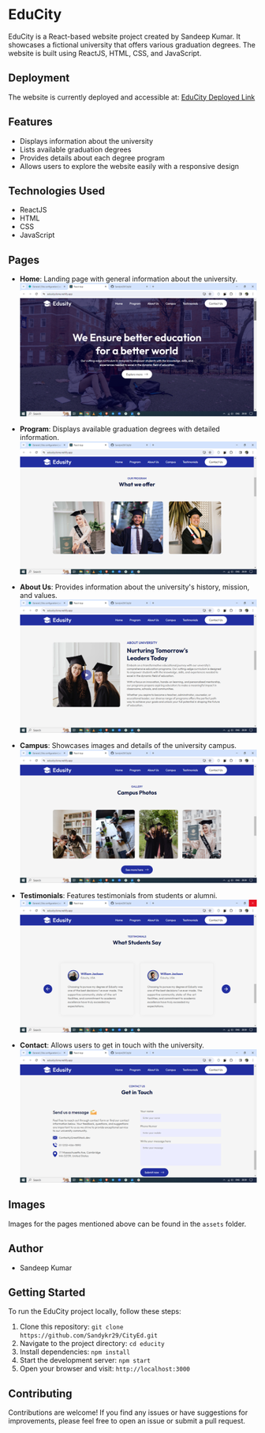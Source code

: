 # EduCity

EduCity is a React-based website project created by Sandeep Kumar. It showcases a fictional university that offers various graduation degrees. The website is built using ReactJS, HTML, CSS, and JavaScript.

## Deployment

The website is currently deployed and accessible at: [EduCity Deployed Link](https://cloneedusity.netlify.app/)

## Features

- Displays information about the university
- Lists available graduation degrees
- Provides details about each degree program
- Allows users to explore the website easily with a responsive design

## Technologies Used

- ReactJS
- HTML
- CSS
- JavaScript

## Pages

- **Home**: Landing page with general information about the university.
 ![Home Page](src/assets/home_page.png)

- **Program**: Displays available graduation degrees with detailed information.
  ![Program Page](src/assets/Program_page.png)

- **About Us**: Provides information about the university's history, mission, and values.
  ![About Us Page](src/assets/about_page.png)

- **Campus**: Showcases images and details of the university campus.
  ![Campus Page](src/assets/campus_page.png)

- **Testimonials**: Features testimonials from students or alumni.
  ![Testimonials Page](src/assets/testimonial_page.png)

- **Contact**: Allows users to get in touch with the university.
  ![Contact Page](src/assets/contact_page.png)

## Images

Images for the pages mentioned above can be found in the `assets` folder.

## Author

- Sandeep Kumar

## Getting Started

To run the EduCity project locally, follow these steps:

1. Clone this repository: `git clone https://github.com/Sandykr29/CityEd.git`
2. Navigate to the project directory: `cd educity`
3. Install dependencies: `npm install`
4. Start the development server: `npm start`
5. Open your browser and visit: `http://localhost:3000`

## Contributing

Contributions are welcome! If you find any issues or have suggestions for improvements, please feel free to open an issue or submit a pull request.
